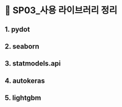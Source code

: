 # :bookmark: SP03_사용 라이브러리 정리

## 1. pydot

## 2. seaborn

## 3. statmodels.api

## 4. autokeras

## 5. lightgbm

